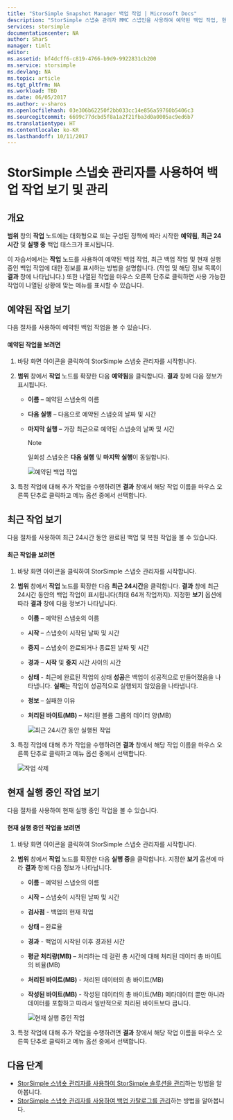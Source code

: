 ```yaml
---
title: "StorSimple Snapshot Manager 백업 작업 | Microsoft Docs"
description: "StorSimple 스냅숏 관리자 MMC 스냅인을 사용하여 예약된 백업 작업, 현재 실행 중인 백업 작업 및 완료된 백업 작업을 보고 관리하는 방법을 설명합니다."
services: storsimple
documentationcenter: NA
author: SharS
manager: timlt
editor: 
ms.assetid: bf4dcff6-c819-4766-b9d9-9922831cb200
ms.service: storsimple
ms.devlang: NA
ms.topic: article
ms.tgt_pltfrm: NA
ms.workload: TBD
ms.date: 06/05/2017
ms.author: v-sharos
ms.openlocfilehash: 03e306b62250f2bb033cc14e856a59760b5406c3
ms.sourcegitcommit: 6699c77dcbd5f8a1a2f21fba3d0a0005ac9ed6b7
ms.translationtype: HT
ms.contentlocale: ko-KR
ms.lasthandoff: 10/11/2017
---
```

# <a name="use-storsimple-snapshot-manager-to-view-and-manage-backup-jobs"></a>StorSimple 스냅숏 관리자를 사용하여 백업 작업 보기 및 관리

## <a name="overview"></a>개요
**범위** 창의 **작업** 노드에는 대화형으로 또는 구성된 정책에 따라 시작한 **예약됨**, **최근 24시간** 및 **실행 중** 백업 태스크가 표시됩니다. 

이 자습서에서는 **작업** 노드를 사용하여 예약된 백업 작업, 최근 백업 작업 및 현재 실행 중인 백업 작업에 대한 정보를 표시하는 방법을 설명합니다. (작업 및 해당 정보 목록이 **결과** 창에 나타납니다.) 또한 나열된 작업을 마우스 오른쪽 단추로 클릭하면 사용 가능한 작업이 나열된 상황에 맞는 메뉴를 표시할 수 있습니다.

## <a name="view-scheduled-jobs"></a>예약된 작업 보기
다음 절차를 사용하여 예약된 백업 작업을 볼 수 있습니다.

#### <a name="to-view-scheduled-jobs"></a>예약된 작업을 보려면
1. 바탕 화면 아이콘을 클릭하여 StorSimple 스냅숏 관리자를 시작합니다. 
2. **범위** 창에서 **작업** 노드를 확장한 다음 **예약됨**을 클릭합니다. **결과** 창에 다음 정보가 표시됩니다.
   
   * **이름** – 예약된 스냅숏의 이름
   * **다음 실행** – 다음으로 예약된 스냅숏의 날짜 및 시간
   * **마지막 실행** – 가장 최근으로 예약된 스냅숏의 날짜 및 시간
     
     > [!NOTE]
     > 일회성 스냅숏은 **다음 실행** 및 **마지막 실행**이 동일합니다.
     
     ![예약된 백업 작업](./media/storsimple-snapshot-manager-manage-backup-jobs/HCS_SSM_Jobs_scheduled.png) 
3. 특정 작업에 대해 추가 작업을 수행하려면 **결과** 창에서 해당 작업 이름을 마우스 오른쪽 단추로 클릭하고 메뉴 옵션 중에서 선택합니다.

## <a name="view-recent-jobs"></a>최근 작업 보기
다음 절차를 사용하여 최근 24시간 동안 완료된 백업 및 복원 작업을 볼 수 있습니다.

#### <a name="to-view-recent-jobs"></a>최근 작업을 보려면
1. 바탕 화면 아이콘을 클릭하여 StorSimple 스냅숏 관리자를 시작합니다.
2. **범위** 창에서 **작업** 노드를 확장한 다음 **최근 24시간**을 클릭합니다. **결과** 창에 최근 24시간 동안의 백업 작업이 표시됩니다(최대 64개 작업까지). 지정한 **보기** 옵션에 따라 **결과** 창에 다음 정보가 나타납니다.
   
   * **이름** – 예약된 스냅숏의 이름
   * **시작** – 스냅숏이 시작된 날짜 및 시간
   * **중지** – 스냅숏이 완료되거나 종료된 날짜 및 시간
   * **경과** – **시작** 및 **중지** 시간 사이의 시간
   * **상태** - 최근에 완료된 작업의 상태 **성공**은 백업이 성공적으로 만들어졌음을 나타냅니다. **실패**는 작업이 성공적으로 실행되지 않았음을 나타냅니다.
   * **정보** – 실패한 이유
   * **처리된 바이트(MB)** – 처리된 볼륨 그룹의 데이터 양(MB) 
     
     ![최근 24시간 동안 실행된 작업](./media/storsimple-snapshot-manager-manage-backup-jobs/HCS_SSM_Jobs_Last_24_hours.png) 
3. 특정 작업에 대해 추가 작업을 수행하려면 **결과** 창에서 해당 작업 이름을 마우스 오른쪽 단추로 클릭하고 메뉴 옵션 중에서 선택합니다.
   
    ![작업 삭제](./media/storsimple-snapshot-manager-manage-backup-catalog/HCS_SSM_Delete_backup.png)

## <a name="view-currently-running-jobs"></a>현재 실행 중인 작업 보기
다음 절차를 사용하여 현재 실행 중인 작업을 볼 수 있습니다.

#### <a name="to-view-currently-running-jobs"></a>현재 실행 중인 작업을 보려면
1. 바탕 화면 아이콘을 클릭하여 StorSimple 스냅숏 관리자를 시작합니다.
2. **범위** 창에서 **작업** 노드를 확장한 다음 **실행 중**을 클릭합니다. 지정한 **보기** 옵션에 따라 **결과** 창에 다음 정보가 나타납니다.
   
   * **이름** – 예약된 스냅숏의 이름
   * **시작** – 스냅숏이 시작된 날짜 및 시간
   * **검사점** - 백업의 현재 작업
   * **상태** – 완료율
   * **경과** - 백업이 시작된 이후 경과된 시간 
   * **평균 처리량(MB)** – 처리하는 데 걸린 총 시간에 대해 처리된 데이터 총 바이트의 비율(MB)
   * **처리된 바이트(MB)** - 처리된 데이터의 총 바이트(MB)
   * **작성된 바이트(MB)** - 작성된 데이터의 총 바이트(MB) 메타데이터 뿐만 아니라 데이터를 포함하고 따라서 일반적으로 처리된 바이트보다 큽니다.
     
     ![현재 실행 중인 작업](./media/storsimple-snapshot-manager-manage-backup-jobs/HCS_SSM_Jobs_running.png)
3. 특정 작업에 대해 추가 작업을 수행하려면 **결과** 창에서 해당 작업 이름을 마우스 오른쪽 단추로 클릭하고 메뉴 옵션 중에서 선택합니다.

## <a name="next-steps"></a>다음 단계
* [StorSimple 스냅숏 관리자를 사용하여 StorSimple 솔루션을 관리](storsimple-snapshot-manager-admin.md)하는 방법을 알아봅니다.
* [StorSimple 스냅숏 관리자를 사용하여 백업 카탈로그를 관리](storsimple-snapshot-manager-manage-backup-catalog.md)하는 방법을 알아봅니다.

